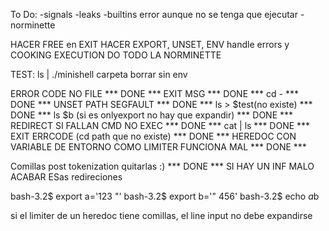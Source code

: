 To Do:
	-signals
	-leaks
	-builtins error aunque no se tenga que ejecutar
	-norminette

HACER FREE en EXIT
HACER EXPORT, UNSET, ENV handle errors y COOKING EXECUTION
DO TODO LA NORMINETTE

TEST:
	ls | ./minishell
	carpeta borrar
	sin env

ERROR CODE NO FILE		*** DONE ***
EXIT MSG     *** DONE ***
cd -     *** DONE ***
UNSET PATH SEGFAULT     *** DONE ***
ls > $test(no existe) *** DONE ***
ls $b (si es onlyexport no hay que expandir)     *** DONE ***
REDIRECT SI FALLAN CMD NO EXEC     *** DONE ***
cat | ls		*** DONE ***
EXIT ERRCODE (cd path que no existe)     *** DONE ***
HEREDOC CON VARIABLE DE ENTORNO COMO LIMITER FUNCIONA MAL		*** DONE ***

Comillas post tokenization quitarlas :)		*** DONE ***
SI HAY UN INF MALO ACABAR ESas redireciones

bash-3.2$ export a='123 "'
bash-3.2$ export b='" 456'
bash-3.2$ echo $a$b

si el limiter de un heredoc tiene comillas, el line input no debe expandirse